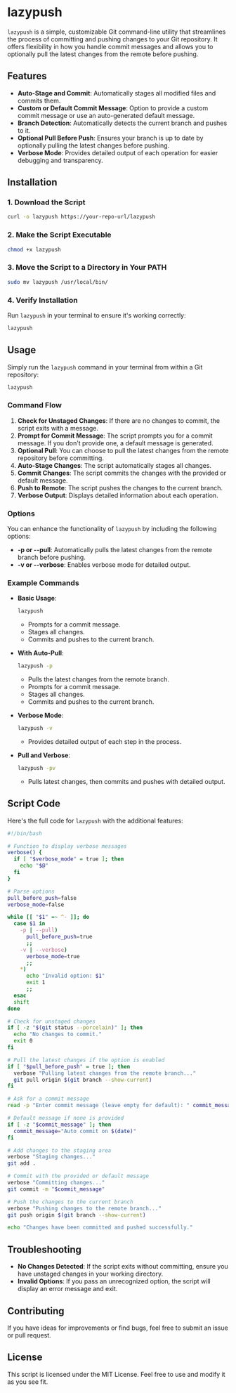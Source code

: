 # lazypush

`lazypush` is a simple, customizable Git command-line utility that streamlines the process of committing and pushing changes to your Git repository. It offers flexibility in how you handle commit messages and allows you to optionally pull the latest changes from the remote before pushing.

## Features

- **Auto-Stage and Commit**: Automatically stages all modified files and commits them.
- **Custom or Default Commit Message**: Option to provide a custom commit message or use an auto-generated default message.
- **Branch Detection**: Automatically detects the current branch and pushes to it.
- **Optional Pull Before Push**: Ensures your branch is up to date by optionally pulling the latest changes before pushing.
- **Verbose Mode**: Provides detailed output of each operation for easier debugging and transparency.

## Installation

### 1. Download the Script

```bash
curl -o lazypush https://your-repo-url/lazypush
```

### 2. Make the Script Executable

```bash
chmod +x lazypush
```

### 3. Move the Script to a Directory in Your PATH

```bash
sudo mv lazypush /usr/local/bin/
```

### 4. Verify Installation

Run `lazypush` in your terminal to ensure it's working correctly:

```bash
lazypush
```

## Usage

Simply run the `lazypush` command in your terminal from within a Git repository:

```bash
lazypush
```

### Command Flow

1. **Check for Unstaged Changes**: If there are no changes to commit, the script exits with a message.
2. **Prompt for Commit Message**: The script prompts you for a commit message. If you don't provide one, a default message is generated.
3. **Optional Pull**: You can choose to pull the latest changes from the remote repository before committing.
4. **Auto-Stage Changes**: The script automatically stages all changes.
5. **Commit Changes**: The script commits the changes with the provided or default message.
6. **Push to Remote**: The script pushes the changes to the current branch.
7. **Verbose Output**: Displays detailed information about each operation.

### Options

You can enhance the functionality of `lazypush` by including the following options:

- **-p or --pull**: Automatically pulls the latest changes from the remote branch before pushing.
- **-v or --verbose**: Enables verbose mode for detailed output.

### Example Commands

- **Basic Usage**:

  ```bash
  lazypush
  ```

  - Prompts for a commit message.
  - Stages all changes.
  - Commits and pushes to the current branch.

- **With Auto-Pull**:

  ```bash
  lazypush -p
  ```

  - Pulls the latest changes from the remote branch.
  - Prompts for a commit message.
  - Stages all changes.
  - Commits and pushes to the current branch.

- **Verbose Mode**:

  ```bash
  lazypush -v
  ```

  - Provides detailed output of each step in the process.
  
- **Pull and Verbose**:

  ```bash
  lazypush -pv
  ```

  - Pulls latest changes, then commits and pushes with detailed output.

## Script Code

Here's the full code for `lazypush` with the additional features:

```bash
#!/bin/bash

# Function to display verbose messages
verbose() {
  if [ "$verbose_mode" = true ]; then
    echo "$@"
  fi
}

# Parse options
pull_before_push=false
verbose_mode=false

while [[ "$1" =~ ^- ]]; do
  case $1 in
    -p | --pull)
      pull_before_push=true
      ;;
    -v | --verbose)
      verbose_mode=true
      ;;
    *)
      echo "Invalid option: $1"
      exit 1
      ;;
  esac
  shift
done

# Check for unstaged changes
if [ -z "$(git status --porcelain)" ]; then
  echo "No changes to commit."
  exit 0
fi

# Pull the latest changes if the option is enabled
if [ "$pull_before_push" = true ]; then
  verbose "Pulling latest changes from the remote branch..."
  git pull origin $(git branch --show-current)
fi

# Ask for a commit message
read -p "Enter commit message (leave empty for default): " commit_message

# Default message if none is provided
if [ -z "$commit_message" ]; then
  commit_message="Auto commit on $(date)"
fi

# Add changes to the staging area
verbose "Staging changes..."
git add .

# Commit with the provided or default message
verbose "Committing changes..."
git commit -m "$commit_message"

# Push the changes to the current branch
verbose "Pushing changes to the remote branch..."
git push origin $(git branch --show-current)

echo "Changes have been committed and pushed successfully."
```

## Troubleshooting

- **No Changes Detected**: If the script exits without committing, ensure you have unstaged changes in your working directory.
- **Invalid Options**: If you pass an unrecognized option, the script will display an error message and exit.

## Contributing

If you have ideas for improvements or find bugs, feel free to submit an issue or pull request.

## License

This script is licensed under the MIT License. Feel free to use and modify it as you see fit.
